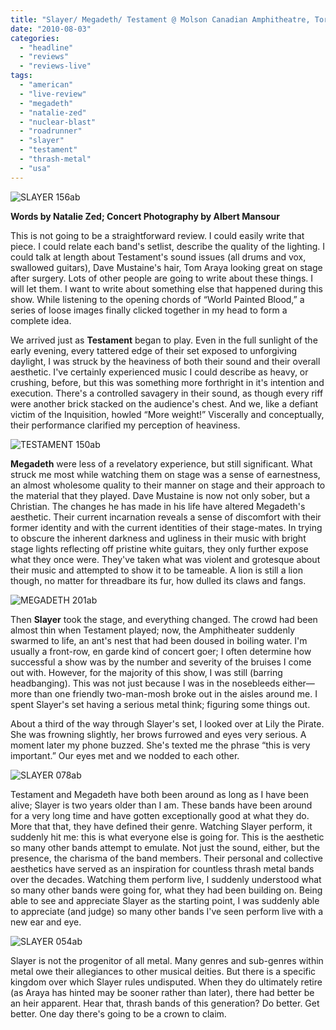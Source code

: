 ```yaml
---
title: "Slayer/ Megadeth/ Testament @ Molson Canadian Amphitheatre, Toronto ON, July 29, 2010"
date: "2010-08-03"
categories: 
  - "headline"
  - "reviews"
  - "reviews-live"
tags: 
  - "american"
  - "live-review"
  - "megadeth"
  - "natalie-zed"
  - "nuclear-blast"
  - "roadrunner"
  - "slayer"
  - "testament"
  - "thrash-metal"
  - "usa"
---
```


![](http://www.hellbound.ca/wp-content/uploads/2010/08/SLAYER-156ab.jpg "SLAYER 156ab")

**Words by Natalie Zed; Concert Photography by Albert Mansour**

This is not going to be a straightforward review. I could easily write that piece. I could relate each band's setlist, describe the quality of the lighting. I could talk at length about Testament's sound issues (all drums and vox, swallowed guitars), Dave Mustaine's hair, Tom Araya looking great on stage after surgery. Lots of other people are going to write about these things. I will let them. I want to write about something else that happened during this show. While listening to the opening chords of “World Painted Blood,” a series of loose images finally clicked together in my head to form a complete idea.

We arrived just as **Testament** began to play. Even in the full sunlight of the early evening, every tattered edge of their set exposed to unforgiving daylight, I was struck by the heaviness of both their sound and their overall aesthetic. I've certainly experienced music I could describe as heavy, or crushing, before, but this was something more forthright in it's intention and execution. There's a controlled savagery in their sound, as though every riff were another brick stacked on the audience's chest. And we, like a defiant victim of the Inquisition, howled “More weight!” Viscerally and conceptually, their performance clarified my perception of heaviness.

![](http://www.hellbound.ca/wp-content/uploads/2010/08/TESTAMENT-150ab.jpg "TESTAMENT 150ab")

**Megadeth** were less of a revelatory experience, but still significant. What struck me most while watching them on stage was a sense of earnestness, an almost wholesome quality to their manner on stage and their approach to the material that they played. Dave Mustaine is now not only sober, but a Christian. The changes he has made in his life have altered Megadeth's aesthetic. Their current incarnation reveals a sense of discomfort with their former identity and with the current identities of their stage-mates. In trying to obscure the inherent darkness and ugliness in their music with bright stage lights reflecting off pristine white guitars, they only further expose what they once were. They've taken what was violent and grotesque about their music and attempted to show it to be tameable. A lion is still a lion though, no matter for threadbare its fur, how dulled its claws and fangs.

![](http://www.hellbound.ca/wp-content/uploads/2010/08/MEGADETH-201ab.jpg "MEGADETH 201ab")

Then **Slayer** took the stage, and everything changed. The crowd had been almost thin when Testament played; now, the Amphitheater suddenly swarmed to life, an ant's nest that had been doused in boiling water. I'm usually a front-row, en garde kind of concert goer; I often determine how successful a show was by the number and severity of the bruises I come out with. However, for the majority of this show, I was still (barring headbanging). This was not just because I was in the nosebleeds either—more than one friendly two-man-mosh broke out in the aisles around me. I spent Slayer's set having a serious metal think; figuring some things out.

About a third of the way through Slayer's set, I looked over at Lily the Pirate. She was frowning slightly, her brows furrowed and eyes very serious. A moment later my phone buzzed. She's texted me the phrase “this is very important.” Our eyes met and we nodded to each other.

![](http://www.hellbound.ca/wp-content/uploads/2010/08/SLAYER-078ab.jpg "SLAYER 078ab")

Testament and Megadeth have both been around as long as I have been alive; Slayer is two years older than I am. These bands have been around for a very long time and have gotten exceptionally good at what they do. More that that, they have defined their genre. Watching Slayer perform, it suddenly hit me: this is what everyone else is going for. This is the aesthetic so many other bands attempt to emulate. Not just the sound, either, but the presence, the charisma of the band members. Their personal and collective aesthetics have served as an inspiration for countless thrash metal bands over the decades. Watching them perform live, I suddenly understood what so many other bands were going for, what they had been building on. Being able to see and appreciate Slayer as the starting point, I was suddenly able to appreciate (and judge) so many other bands I've seen perform live with a new ear and eye.

![](http://www.hellbound.ca/wp-content/uploads/2010/08/SLAYER-054ab.jpg "SLAYER 054ab")

Slayer is not the progenitor of all metal. Many genres and sub-genres within metal owe their allegiances to other musical deities. But there is a specific kingdom over which Slayer rules undisputed. When they do ultimately retire (as Araya has hinted may be sooner rather than later), there had better be an heir apparent. Hear that, thrash bands of this generation? Do better. Get better. One day there's going to be a crown to claim.
